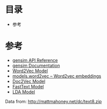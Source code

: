 # 目录
- 参考

# 参考
- [gensim API Reference](https://radimrehurek.com/gensim/apiref.html)
- [gensim Documentation](https://radimrehurek.com/gensim/auto_examples/index.html)
- [Word2Vec Model](https://radimrehurek.com/gensim/auto_examples/tutorials/run_word2vec.html#sphx-glr-auto-examples-tutorials-run-word2vec-py)
- [models.word2vec – Word2vec embeddings](https://radimrehurek.com/gensim/models/word2vec.html)
- [Doc2Vec Model](https://radimrehurek.com/gensim/auto_examples/tutorials/run_doc2vec_lee.html#sphx-glr-auto-examples-tutorials-run-doc2vec-lee-py)
- [FastText Model](https://radimrehurek.com/gensim/auto_examples/tutorials/run_fasttext.html#sphx-glr-auto-examples-tutorials-run-fasttext-py)
- [LDA Model](https://radimrehurek.com/gensim/auto_examples/tutorials/run_lda.html#sphx-glr-auto-examples-tutorials-run-lda-py)

Data from: http://mattmahoney.net/dc/text8.zip

